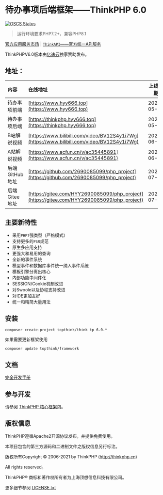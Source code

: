 待办事项后端框架——ThinkPHP 6.0
===============
[![OSCS Status](https://www.oscs1024.com/platform/badge/2690085099/php_project.svg?size=small)](https://www.oscs1024.com/project/2690085099/php_project?ref=badge_small)
> 运行环境要求PHP7.2+，兼容PHP8.1

[官方应用服务市场](https://market.topthink.com) | [`ThinkAPI`——官方统一API服务](https://docs.topthink.com/think-api)

ThinkPHPV6.0版本由[亿速云](https://www.yisu.com/)独家赞助发布。

## 地址：

| 内容   |                                    在线地址                                            |  上线日期  |
| :----------- | :------------------------------------------------------------------------ | :----------: |
| 待办事项前端   | [https://www.hyy666.top](https://www.hyy666.top) | 2022-05-29 |
| 待办事项后端 | [https://thinkphp.hyy666.top](https://thinkphp.hyy666.top) | 2022-05-29 |
| B站解说视频 | [https://www.bilibili.com/video/BV12S4y1i7Wg](https://www.bilibili.com/video/BV12S4y1i7Wg) | 2022-06-27 |
| A站解说视频 | [https://www.acfun.cn/v/ac35445891](https://www.acfun.cn/v/ac35445891) | 2022-06-27 |
| 后端GitHub地址 | [https://github.com/2690085099/php_project](https://github.com/2690085099/php_project) | 2022-07-03 |
| 后端Gitee地址 | [https://gitee.com/HYY2690085099/php_project](https://gitee.com/HYY2690085099/php_project) | 2022-07-07 |

## 主要新特性

* 采用`PHP7`强类型（严格模式）
* 支持更多的`PSR`规范
* 原生多应用支持
* 更强大和易用的查询
* 全新的事件系统
* 模型事件和数据库事件统一纳入事件系统
* 模板引擎分离出核心
* 内部功能中间件化
* SESSION/Cookie机制改进
* 对Swoole以及协程支持改进
* 对IDE更加友好
* 统一和精简大量用法

## 安装

~~~
composer create-project topthink/think tp 6.0.*
~~~

如果需要更新框架使用
~~~
composer update topthink/framework
~~~

## 文档

[完全开发手册](https://www.kancloud.cn/manual/thinkphp6_0/content)

## 参与开发

请参阅 [ThinkPHP 核心框架包](https://github.com/top-think/framework)。

## 版权信息

ThinkPHP遵循Apache2开源协议发布，并提供免费使用。

本项目包含的第三方源码和二进制文件之版权信息另行标注。

版权所有Copyright © 2006-2021 by ThinkPHP (http://thinkphp.cn)

All rights reserved。

ThinkPHP® 商标和著作权所有者为上海顶想信息科技有限公司。

更多细节参阅 [LICENSE.txt](LICENSE.txt)

